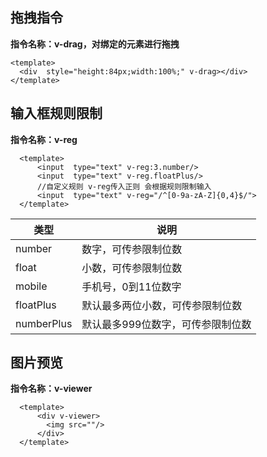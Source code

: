 ## 拖拽指令 
**指令名称：v-drag，对绑定的元素进行拖拽**

```
<template>
  <div  style="height:84px;width:100%;" v-drag></div>
</template>

```


## 输入框规则限制

**指令名称：v-reg**

```
  <template>
      <input  type="text" v-reg:3.number/>
      <input  type="text" v-reg.floatPlus/>
      //自定义规则 v-reg传入正则 会根据规则限制输入
      <input  type="text" v-reg="/^[0-9a-zA-Z]{0,4}$/">
  </template>
```
| 类型 | 说明 | 
| --- | --- | 
| number | 数字，可传参限制位数 |
| float | 小数，可传参限制位数 |
| mobile | 手机号，0到11位数字 |
| floatPlus | 默认最多两位小数，可传参限制位数 |
| numberPlus | 默认最多999位数字，可传参限制位数 |

## 图片预览 

**指令名称：v-viewer**  
```
  <template>
      <div v-viewer>
        <img src=""/>
      </div>
  </template>  
```
